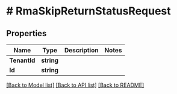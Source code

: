 # # RmaSkipReturnStatusRequest


## Properties 


Name | Type | Description | Notes
------------ | ------------- | ------------- | -------------
**TenantId**| **string** |   |
**Id**| **string** |   |


[[Back to Model list]](../../README.md#models) [[Back to API list]](../../README.md#endpoints) [[Back to README]](../../README.md)

